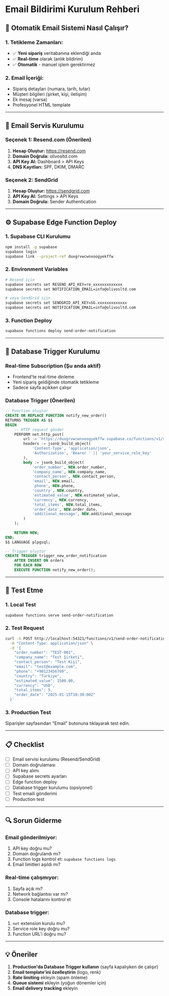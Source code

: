 # Email Bildirimi Kurulum Rehberi

## 🚀 Otomatik Email Sistemi Nasıl Çalışır?

### 1. **Tetikleme Zamanları:**
- ✅ **Yeni sipariş** veritabanına eklendiği anda
- ✅ **Real-time** olarak (anlık bildirim)
- ✅ **Otomatik** - manuel işlem gerektirmez

### 2. **Email İçeriği:**
- Sipariş detayları (numara, tarih, tutar)
- Müşteri bilgileri (şirket, kişi, iletişim)
- Ek mesaj (varsa)
- Profesyonel HTML template

---

## 📧 Email Servis Kurulumu

### Seçenek 1: Resend.com (Önerilen)

1. **Hesap Oluştur:** https://resend.com
2. **Domain Doğrula:** olivosltd.com 
3. **API Key Al:** Dashboard > API Keys
4. **DNS Kayıtları:** SPF, DKIM, DMARC

### Seçenek 2: SendGrid

1. **Hesap Oluştur:** https://sendgrid.com
2. **API Key Al:** Settings > API Keys
3. **Domain Doğrula:** Sender Authentication

---

## ⚙️ Supabase Edge Function Deploy

### 1. Supabase CLI Kurulumu
```bash
npm install -g supabase
supabase login
supabase link --project-ref duxgrvwcwnxoogyekffw
```

### 2. Environment Variables
```bash
# Resend için
supabase secrets set RESEND_API_KEY=re_xxxxxxxxxxxxx
supabase secrets set NOTIFICATION_EMAIL=info@olivosltd.com

# veya SendGrid için  
supabase secrets set SENDGRID_API_KEY=SG.xxxxxxxxxxxxx
supabase secrets set NOTIFICATION_EMAIL=info@olivosltd.com
```

### 3. Function Deploy
```bash
supabase functions deploy send-order-notification
```

---

## 🔧 Database Trigger Kurulumu

### Real-time Subscription (Şu anda aktif)
- Frontend'te real-time dinleme
- Yeni sipariş geldiğinde otomatik tetikleme
- Sadece sayfa açıkken çalışır

### Database Trigger (Önerilen)
```sql
-- Function oluştur
CREATE OR REPLACE FUNCTION notify_new_order()
RETURNS TRIGGER AS $$
BEGIN
    -- HTTP request gönder
    PERFORM net.http_post(
        url := 'https://duxgrvwcwnxoogyekffw.supabase.co/functions/v1/send-order-notification',
        headers := jsonb_build_object(
            'Content-Type', 'application/json',
            'Authorization', 'Bearer ' || 'your_service_role_key'
        ),
        body := jsonb_build_object(
            'order_number', NEW.order_number,
            'company_name', NEW.company_name,
            'contact_person', NEW.contact_person,
            'email', NEW.email,
            'phone', NEW.phone,
            'country', NEW.country,
            'estimated_value', NEW.estimated_value,
            'currency', NEW.currency,
            'total_items', NEW.total_items,
            'order_date', NEW.order_date,
            'additional_message', NEW.additional_message
        )
    );
    
    RETURN NEW;
END;
$$ LANGUAGE plpgsql;

-- Trigger oluştur
CREATE TRIGGER trigger_new_order_notification
    AFTER INSERT ON orders
    FOR EACH ROW
    EXECUTE FUNCTION notify_new_order();
```

---

## 🧪 Test Etme

### 1. Local Test
```bash
supabase functions serve send-order-notification
```

### 2. Test Request
```bash
curl -X POST http://localhost:54321/functions/v1/send-order-notification \
  -H "Content-Type: application/json" \
  -d '{
    "order_number": "TEST-001",
    "company_name": "Test Şirketi", 
    "contact_person": "Test Kişi",
    "email": "test@example.com",
    "phone": "+90123456789",
    "country": "Türkiye",
    "estimated_value": 1500.00,
    "currency": "USD",
    "total_items": 5,
    "order_date": "2025-01-15T10:30:00Z"
  }'
```

### 3. Production Test
Siparişler sayfasından "Email" butonuna tıklayarak test edin.

---

## 📋 Checklist

- [ ] Email servisi kurulumu (Resend/SendGrid)
- [ ] Domain doğrulaması
- [ ] API key alımı
- [ ] Supabase secrets ayarları
- [ ] Edge function deploy
- [ ] Database trigger kurulumu (opsiyonel)
- [ ] Test emaili gönderimi
- [ ] Production test

---

## 🔍 Sorun Giderme

### Email gönderilmiyor:
1. API key doğru mu?
2. Domain doğrulandı mı?
3. Function logs kontrol et: `supabase functions logs`
4. Email limitleri aşıldı mı?

### Real-time çalışmıyor:
1. Sayfa açık mı?
2. Network bağlantısı var mı?
3. Console hatalarını kontrol et

### Database trigger:
1. `net` extension kurulu mu?
2. Service role key doğru mu?
3. Function URL'i doğru mu?

---

## 💡 Öneriler

1. **Production'da Database Trigger kullanın** (sayfa kapalıyken de çalışır)
2. **Email template'ini özelleştirin** (logo, renk)
3. **Rate limiting** ekleyin (spam önleme)
4. **Queue sistemi** ekleyin (yoğun dönemler için)
5. **Email delivery tracking** ekleyin
